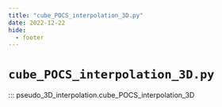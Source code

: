 ```yaml
---
title: "cube_POCS_interpolation_3D.py"
date: 2022-12-22
hide:
  - footer
---
```


# `cube_POCS_interpolation_3D.py`
::: pseudo_3D_interpolation.cube_POCS_interpolation_3D